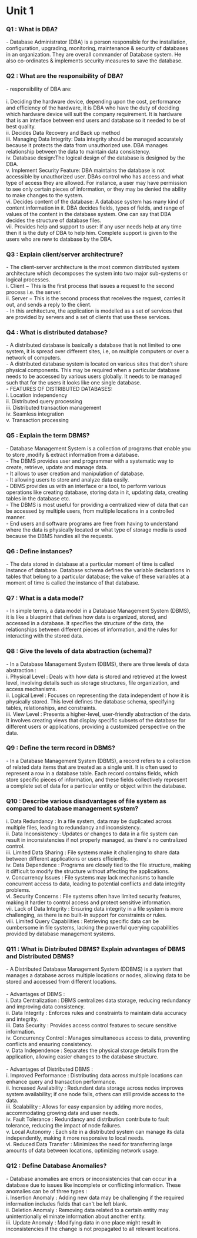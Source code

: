 <h1>Unit 1</h1>

<h3>Q1 : What is DBA?</h3>
- Database Administrator (DBA) is a person responsible for the installation, configuration, upgrading, monitoring, maintenance & security of databases in an organization. They are overall commander of Database system. He also co-ordinates & implements security measures to save the database. </br>

<h3>Q2 : What are the responsibility of DBA?</h3>
- responsibility of DBA are: </br></br>
i. Deciding the hardware device, depending upon the cost, performance and efficiency of the hardware, it is DBA who have the duty of deciding which hardware device will suit the company requirement. It is hardware that is an interface between end users and database so it needed to be of best quality. </br>
ii. Decides Data Recovery and Back up method </br>
iii. Managing Data Integrity: Data integrity should be managed accurately because it protects the data from unauthorized use. DBA manages relationship between the data to maintain data consistency. </br>
iv. Database design:The logical design of the database is designed by the DBA.</br>
v. Implement Security Feature: DBA maintains the database is not accessible by unauthorized user. DBAs control who has access and what type of access they are allowed. For instance, a user may have permission to see only certain pieces of information, or they may be denied the ability to make changes to the system. </br>
vi. Decides content of the database: A database system has many kind of content information in it. DBA decides fields, types of fields, and range of values of the content in the database system. One can say that DBA decides the structure of database files.</br>
vii. Provides help and support to user: If any user needs help at any time then it is the duty of DBA to help him. Complete support is given to the users who are new to database by the DBA.</br>

<h3>Q3 : Explain client/server architectrure?</h3>
- The client-server architecture is the most common distributed system architecture which decomposes the system into two major sub-systems or logical processes.</br>
i. Client − This is the first process that issues a request to the second process i.e. the server. </br>
ii. Server − This is the second process that receives the request, carries it out, and sends a reply to the client. </br>
- In this architecture, the application is modelled as a set of services that are provided by servers and a set of clients that use these services. </br>

<h3>Q4 : What is distributed database?</h3>
- A distributed database is basically a database that is not limited to one system, it is spread over different sites, i.e, on multiple computers or over a network of computers. </br>
- A distributed database system is located on various sites that don’t share physical components. This may be required when a particular database needs to be accessed by various users globally. It needs to be managed such that for the users it looks like one single database. </br>
- FEATURES OF DISTRIBUTED DATABASES: </br>
i. Location independency  </br>
ii. Distributed query processing </br>
iii. Distributed transaction management  </br>
iv. Seamless integration </br>
v. Transaction processing </br>

<h3>Q5 : Explain the term DBMS?</h3>
- Database Management System is a collection of programs that enable you to store ,modify & extract information from a database. </br>
- The DBMS provides user and programmer with a systematic way to create, retrieve, update and manage data. </br>
- It allows to user creation and manipulation of database. </br>
- It allowing users to store and analyze data easily. </br>
- DBMS provides us with an interface or a tool, to perform various operations like creating database, storing data in it, updating data, creating tables in the database etc. </br>
- The DBMS is most useful for providing a centralized view of data that can be accessed by multiple users, from multiple locations in a controlled manner. </br>
- End users and software programs are free from having to understand where the data is physically located or what type of storage media is used because the DBMS handles all the requests. </br>

<h3>Q6 : Define instances?</h3>
- The data stored in database at a particular moment of time is called instance of database. Database schema defines the variable declarations in tables that belong to a particular database; the value of these variables at a moment of time is called the instance of that database. </br>

<h3>Q7 : What is a data model?</h3>
- In simple terms, a data model in a Database Management System (DBMS), it is like a blueprint that defines how data is organized, stored, and accessed in a database. It specifies the structure of the data, the relationships between different pieces of information, and the rules for interacting with the stored data.

<h3>Q8 : Give the levels of data abstraction (schema)?</h3>
- In a Database Management System (DBMS), there are three levels of data abstraction : </br>
i. Physical Level : Deals with how data is stored and retrieved at the lowest level, involving details such as storage structures, file organization, and access mechanisms. </br>
ii. Logical Level : Focuses on representing the data independent of how it is physically stored. This level defines the database schema, specifying tables, relationships, and constraints. </br>
iii. View Level : Presents a higher-level, user-friendly abstraction of the data. It involves creating views that display specific subsets of the database for different users or applications, providing a customized perspective on the data. </br>

<h3>Q9 : Define the term record in DBMS?</h3>
- In a Database Management System (DBMS), a record refers to a collection of related data items that are treated as a single unit. It is often used to represent a row in a database table. Each record contains fields, which store specific pieces of information, and these fields collectively represent a complete set of data for a particular entity or object within the database. </br>

<h3>Q10 : Describe various disadvantages of file system as compared to database management system?</h3>
i. Data Redundancy : In a file system, data may be duplicated across multiple files, leading to redundancy and inconsistency. </br>
ii. Data Inconsistency : Updates or changes to data in a file system can result in inconsistencies if not properly managed, as there's no centralized control. </br>
iii. Limited Data Sharing : File systems make it challenging to share data between different applications or users efficiently. </br>
iv. Data Dependence : Programs are closely tied to the file structure, making it difficult to modify the structure without affecting the applications. </br>
v. Concurrency Issues : File systems may lack mechanisms to handle concurrent access to data, leading to potential conflicts and data integrity problems. </br>
vi. Security Concerns : File systems often have limited security features, making it harder to control access and protect sensitive information. </br>
vii. Lack of Data Integrity : Ensuring data integrity in a file system is more challenging, as there is no built-in support for constraints or rules. </br>
viii. Limited Query Capabilities : Retrieving specific data can be cumbersome in file systems, lacking the powerful querying capabilities provided by database management systems. </br>

<h3>Q11 : What is Distributed DBMS? Explain advantages of DBMS and Distributed DBMS?</h3>
- A Distributed Database Management System (DDBMS) is a system that manages a database across multiple locations or nodes, allowing data to be stored and accessed from different locations. </br></br>
- Advantages of DBMS : </br>
i. Data Centralization : DBMS centralizes data storage, reducing redundancy and improving data consistency. </br>
ii. Data Integrity : Enforces rules and constraints to maintain data accuracy and integrity. </br>
iii. Data Security : Provides access control features to secure sensitive information. </br>
iv. Concurrency Control : Manages simultaneous access to data, preventing conflicts and ensuring consistency. </br>
v. Data Independence : Separates the physical storage details from the application, allowing easier changes to the database structure. </br></br>
- Advantages of Distributed DBMS : </br>
i. Improved Performance : Distributing data across multiple locations can enhance query and transaction performance. </br>
ii. Increased Availability : Redundant data storage across nodes improves system availability; if one node fails, others can still provide access to the data. </br>
iii. Scalability : Allows for easy expansion by adding more nodes, accommodating growing data and user needs. </br>
iv. Fault Tolerance : Redundancy and distribution contribute to fault tolerance, reducing the impact of node failures. </br>
v. Local Autonomy : Each site in a distributed system can manage its data independently, making it more responsive to local needs. </br>
vi. Reduced Data Transfer : Minimizes the need for transferring large amounts of data between locations, optimizing network usage. </br>

<h3>Q12 : Define Database Anomalies?</h3>
- Database anomalies are errors or inconsistencies that can occur in a database due to issues like incomplete or conflicting information. These anomalies can be of three types : </br>
i. Insertion Anomaly : Adding new data may be challenging if the required information includes fields that can't be left blank. </br>
ii. Deletion Anomaly : Removing data related to a certain entity may unintentionally eliminate information about another entity. </br>
iii. Update Anomaly : Modifying data in one place might result in inconsistencies if the change is not propagated to all relevant locations. </br>
